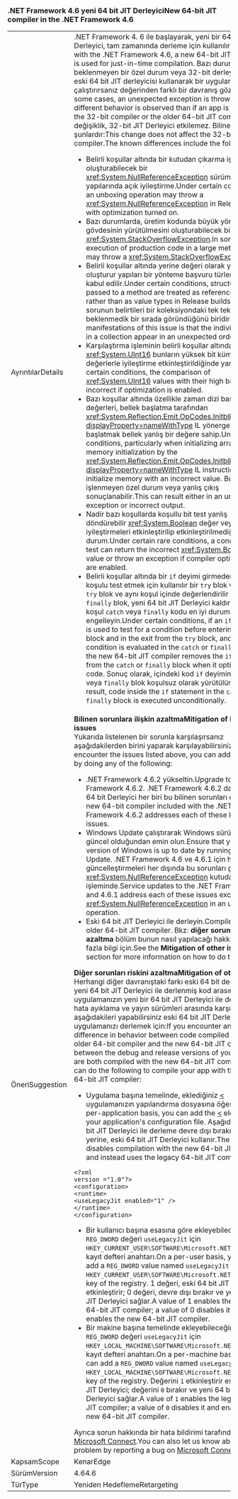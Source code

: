 ### <a name="new-64-bit-jit-compiler-in-the-net-framework-46"></a><span data-ttu-id="69ead-101">.NET Framework 4.6 yeni 64 bit JIT Derleyici</span><span class="sxs-lookup"><span data-stu-id="69ead-101">New 64-bit JIT compiler in the .NET Framework 4.6</span></span>

|   |   |
|---|---|
|<span data-ttu-id="69ead-102">Ayrıntılar</span><span class="sxs-lookup"><span data-stu-id="69ead-102">Details</span></span>|<span data-ttu-id="69ead-103">.NET Framework 4. 6 ile başlayarak, yeni bir 64 bit JIT Derleyici, tam zamanında derleme için kullanılır.</span><span class="sxs-lookup"><span data-stu-id="69ead-103">Starting with the .NET Framework 4.6, a new 64-bit JIT compiler is used for just-in-time compilation.</span></span> <span data-ttu-id="69ead-104">Bazı durumlarda, beklenmeyen bir özel durum veya 32-bit derleyici veya eski 64 bit JIT derleyicisi kullanarak bir uygulamayı çalıştırırsanız değerinden farklı bir davranış gözlenir.</span><span class="sxs-lookup"><span data-stu-id="69ead-104">In some cases, an unexpected exception is thrown or a different behavior is observed than if an app is run using the 32-bit compiler or the older 64-bit JIT compiler.</span></span> <span data-ttu-id="69ead-105">Bu değişiklik, 32-bit JIT Derleyici etkilemez. Bilinen farklar şunlardır:</span><span class="sxs-lookup"><span data-stu-id="69ead-105">This change does not affect the 32-bit JIT compiler.The known differences include the following:</span></span><ul><li><span data-ttu-id="69ead-106">Belirli koşullar altında bir kutudan çıkarma işlemi oluşturabilecek bir <xref:System.NullReferenceException> sürüm yapılarında açık iyileştirme.</span><span class="sxs-lookup"><span data-stu-id="69ead-106">Under certain conditions, an unboxing operation may throw a <xref:System.NullReferenceException> in Release builds with optimization turned on.</span></span></li><li><span data-ttu-id="69ead-107">Bazı durumlarda, üretim kodunda büyük yöntem gövdesinin yürütülmesini oluşturabilecek bir <xref:System.StackOverflowException>.</span><span class="sxs-lookup"><span data-stu-id="69ead-107">In some cases, execution of production code in a large method body may throw a <xref:System.StackOverflowException>.</span></span></li><li><span data-ttu-id="69ead-108">Belirli koşullar altında yerine değeri olarak yayın türleri oluşturur yapıları bir yönteme başvuru türleri olarak kabul edilir.</span><span class="sxs-lookup"><span data-stu-id="69ead-108">Under certain conditions, structures passed to a method are treated as reference types rather than as value types in Release builds.</span></span> <span data-ttu-id="69ead-109">Bu sorunun belirtileri bir koleksiyondaki tek tek öğelerin beklenmedik bir sırada göründüğünü biridir.</span><span class="sxs-lookup"><span data-stu-id="69ead-109">One of the manifestations of this issue is that the individual items in a collection appear in an unexpected order.</span></span></li><li><span data-ttu-id="69ead-110">Karşılaştırma işleminin belirli koşullar altında <xref:System.UInt16> bunların yüksek bit kümesi değerlerle iyileştirme etkinleştirildiğinde yanlış.</span><span class="sxs-lookup"><span data-stu-id="69ead-110">Under certain conditions, the comparison of <xref:System.UInt16> values with their high bit set is incorrect if optimization is enabled.</span></span></li><li><span data-ttu-id="69ead-111">Bazı koşullar altında özellikle zaman dizi başlatma değerleri, bellek başlatma tarafından <xref:System.Reflection.Emit.OpCodes.Initblk?displayProperty=nameWithType> IL yönergesinin başlatmak bellek yanlış bir değere sahip.</span><span class="sxs-lookup"><span data-stu-id="69ead-111">Under certain conditions, particularly when initializing array values, memory initialization by the <xref:System.Reflection.Emit.OpCodes.Initblk?displayProperty=nameWithType> IL instruction may initialize memory with an incorrect value.</span></span> <span data-ttu-id="69ead-112">Bu, bir işlenmeyen özel durum veya yanlış çıkış sonuçlanabilir.</span><span class="sxs-lookup"><span data-stu-id="69ead-112">This can result either in an unhandled exception or incorrect output.</span></span></li><li><span data-ttu-id="69ead-113">Nadir bazı koşullarda koşullu bit test yanlış döndürebilir <xref:System.Boolean> değer veya derleyici iyileştirmeleri etkinleştirilip etkinleştirilmediğini bir özel durum.</span><span class="sxs-lookup"><span data-stu-id="69ead-113">Under certain rare conditions, a conditional bit test can return the incorrect <xref:System.Boolean> value or throw an exception if compiler optimizations are enabled.</span></span></li><li><span data-ttu-id="69ead-114">Belirli koşullar altında bir <code>if</code> deyimi girmeden önce koşulu test etmek için kullanılır bir <code>try</code> blok ve çıkın <code>try</code> blok ve aynı koşul içinde değerlendirilir <code>catch</code> veya <code>finally</code> blok, yeni 64 bit JIT Derleyici kaldırır <code>if</code> gelen koşul <code>catch</code> veya <code>finally</code> kodu en iyi duruma getirir, engelleyin.</span><span class="sxs-lookup"><span data-stu-id="69ead-114">Under certain conditions, if an <code>if</code> statement is used to test for a condition before entering  a <code>try</code> block and in the exit from the <code>try</code> block, and the same condition is evaluated in the <code>catch</code> or <code>finally</code> block, the new 64-bit JIT compiler removes the <code>if</code> condition from the <code>catch</code> or <code>finally</code> block when it optimizes code.</span></span> <span data-ttu-id="69ead-115">Sonuç olarak, içindeki kod <code>if</code> deyiminde <code>catch</code> veya <code>finally</code> blok koşulsuz olarak yürütülür.</span><span class="sxs-lookup"><span data-stu-id="69ead-115">As a result, code inside the <code>if</code> statement in the <code>catch</code> or <code>finally</code> block is executed unconditionally.</span></span></li></ul>|
|<span data-ttu-id="69ead-116">Öneri</span><span class="sxs-lookup"><span data-stu-id="69ead-116">Suggestion</span></span>|<span data-ttu-id="69ead-117"><strong>Bilinen sorunlara ilişkin azaltma</strong></span><span class="sxs-lookup"><span data-stu-id="69ead-117"><strong>Mitigation of known issues</strong></span></span> <br/> <span data-ttu-id="69ead-118">Yukarıda listelenen bir sorunla karşılaşırsanız aşağıdakilerden birini yaparak karşılayabilirsiniz:</span><span class="sxs-lookup"><span data-stu-id="69ead-118">If you encounter the issues listed above, you can address them by doing any of the following:</span></span><ul><li><span data-ttu-id="69ead-119">.NET Framework 4.6.2 yükseltin.</span><span class="sxs-lookup"><span data-stu-id="69ead-119">Upgrade to the .NET Framework 4.6.2.</span></span> <span data-ttu-id="69ead-120">.NET Framework 4.6.2 dahil yeni bir 64 bit Derleyici her biri bu bilinen sorunları ele alır.</span><span class="sxs-lookup"><span data-stu-id="69ead-120">The new 64-bit compiler included with the .NET Framework 4.6.2 addresses each of these known issues.</span></span></li><li><span data-ttu-id="69ead-121">Windows Update çalıştırarak Windows sürümünüz güncel olduğundan emin olun.</span><span class="sxs-lookup"><span data-stu-id="69ead-121">Ensure that your version of Windows is up to date by running Windows Update.</span></span> <span data-ttu-id="69ead-122">.NET Framework 4.6 ve 4.6.1 için hizmet güncelleştirmeleri her dışında bu sorunları gidermek <xref:System.NullReferenceException> kutudan Çıkarma işleminde.</span><span class="sxs-lookup"><span data-stu-id="69ead-122">Service updates to the .NET Framework 4.6 and 4.6.1 address each of these issues except the <xref:System.NullReferenceException> in an unboxing operation.</span></span></li><li><span data-ttu-id="69ead-123">Eski 64 bit JIT Derleyici ile derleyin.</span><span class="sxs-lookup"><span data-stu-id="69ead-123">Compile with the older 64-bit JIT compiler.</span></span> <span data-ttu-id="69ead-124">Bkz: <strong>diğer sorunların azaltma</strong> bölüm bunun nasıl yapılacağı hakkında daha fazla bilgi için.</span><span class="sxs-lookup"><span data-stu-id="69ead-124">See the <strong>Mitigation of other issues</strong> section for more information on how to do this.</span></span></li></ul><span data-ttu-id="69ead-125"><strong>Diğer sorunları riskini azaltma</strong></span><span class="sxs-lookup"><span data-stu-id="69ead-125"><strong>Mitigation of other issues</strong></span></span> <br/> <span data-ttu-id="69ead-126">Herhangi diğer davranıştaki farkı eski 64 bit derleyici ve yeni 64 bit JIT Derleyici ile derlenmiş kod arasında ya da uygulamanızın yeni bir 64 bit JIT Derleyici ile derlenmiş hata ayıklama ve yayın sürümleri arasında karşılaşırsanız, aşağıdakileri yapabilirsiniz eski 64 bit JIT Derleyici ile uygulamanızı derlemek için:</span><span class="sxs-lookup"><span data-stu-id="69ead-126">If you encounter any other difference in behavior between code compiled with the older 64-bit compiler and the new 64-bit JIT compiler, or between the debug and release versions of your app that are both compiled with the new 64-bit JIT compiler, you can do the following to compile your app with the older 64-bit JIT compiler:</span></span><ul><li><span data-ttu-id="69ead-127">Uygulama başına temelinde, eklediğiniz [ < ](~/docs/framework/configure-apps/file-schema/runtime/uselegacyjit-element.md) uygulamanızın yapılandırma dosyasına öğesi.</span><span class="sxs-lookup"><span data-stu-id="69ead-127">On a per-application basis, you can add the [<](~/docs/framework/configure-apps/file-schema/runtime/uselegacyjit-element.md) element to your application's configuration file.</span></span> <span data-ttu-id="69ead-128">Aşağıdaki yeni 64 bit JIT Derleyici ile derleme devre dışı bırakır ve bunun yerine, eski 64 bit JIT Derleyici kullanır.</span><span class="sxs-lookup"><span data-stu-id="69ead-128">The following disables compilation with the new 64-bit JIT compiler and instead uses the legacy 64-bit JIT compiler.</span></span></li></ul><pre><code class="lang-xml">&lt;?xml version =&quot;1.0&quot;?&gt;&#13;&#10;&lt;configuration&gt;&#13;&#10;&lt;runtime&gt;&#13;&#10;&lt;useLegacyJit enabled=&quot;1&quot; /&gt;&#13;&#10;&lt;/runtime&gt;&#13;&#10;&lt;/configuration&gt;&#13;&#10;</code></pre><ul><li><span data-ttu-id="69ead-129">Bir kullanıcı başına esasına göre ekleyebileceğiniz bir <code>REG_DWORD</code> değeri <code>useLegacyJit</code> için <code>HKEY_CURRENT_USER\SOFTWARE\Microsoft\.NETFramework</code> kayıt defteri anahtarı.</span><span class="sxs-lookup"><span data-stu-id="69ead-129">On a per-user basis, you can add a <code>REG_DWORD</code> value named <code>useLegacyJit</code> to the <code>HKEY_CURRENT_USER\SOFTWARE\Microsoft\.NETFramework</code> key of the registry.</span></span> <span data-ttu-id="69ead-130">1 değeri, eski 64 bit JIT Derleyici etkinleştirir; 0 değeri, devre dışı bırakır ve yeni 64 bit JIT Derleyici sağlar.</span><span class="sxs-lookup"><span data-stu-id="69ead-130">A value of 1 enables the legacy 64-bit JIT compiler; a value of 0 disables it and enables the new 64-bit JIT compiler.</span></span></li><li><span data-ttu-id="69ead-131">Bir makine başına temelinde ekleyebileceğiniz bir <code>REG_DWORD</code> değeri <code>useLegacyJit</code> için <code>HKEY_LOCAL_MACHINE\SOFTWARE\Microsoft\.NETFramework</code> kayıt defteri anahtarı.</span><span class="sxs-lookup"><span data-stu-id="69ead-131">On a per-machine basis, you can add a <code>REG_DWORD</code> value named <code>useLegacyJit</code> to the <code>HKEY_LOCAL_MACHINE\SOFTWARE\Microsoft\.NETFramework</code> key of the registry.</span></span> <span data-ttu-id="69ead-132">Değerini <code>1</code> etkinleştirir eski 64 bit JIT Derleyici; değerini <code>0</code> bırakır ve yeni 64 bit JIT Derleyici sağlar.</span><span class="sxs-lookup"><span data-stu-id="69ead-132">A value of <code>1</code> enables the legacy 64-bit JIT compiler; a value of <code>0</code> disables it and enables the new 64-bit JIT compiler.</span></span></li></ul><span data-ttu-id="69ead-133">Ayrıca sorun hakkında bir hata bildirimi tarafından bize [Microsoft Connect](https://connect.microsoft.com/VisualStudio).</span><span class="sxs-lookup"><span data-stu-id="69ead-133">You can also let us know about the problem by reporting a bug on [Microsoft Connect](https://connect.microsoft.com/VisualStudio).</span></span>|
|<span data-ttu-id="69ead-134">Kapsam</span><span class="sxs-lookup"><span data-stu-id="69ead-134">Scope</span></span>|<span data-ttu-id="69ead-135">Kenar</span><span class="sxs-lookup"><span data-stu-id="69ead-135">Edge</span></span>|
|<span data-ttu-id="69ead-136">Sürüm</span><span class="sxs-lookup"><span data-stu-id="69ead-136">Version</span></span>|<span data-ttu-id="69ead-137">4.6</span><span class="sxs-lookup"><span data-stu-id="69ead-137">4.6</span></span>|
|<span data-ttu-id="69ead-138">Tür</span><span class="sxs-lookup"><span data-stu-id="69ead-138">Type</span></span>|<span data-ttu-id="69ead-139">Yeniden Hedefleme</span><span class="sxs-lookup"><span data-stu-id="69ead-139">Retargeting</span></span>|

